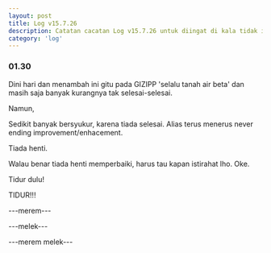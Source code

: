 ```yaml
---
layout: post
title: Log v15.7.26
description: Catatan cacatan Log v15.7.26 untuk diingat di kala tidak ingat sekaligus sengaja tidak ingat agar kembali mengingat.
category: 'log'
---
```


### 01.30

Dini hari dan menambah ini gitu pada GIZIPP 'selalu tanah air beta' dan masih saja banyak kurangnya tak selesai-selesai.

Namun,

Sedikit banyak bersyukur, karena tiada selesai. Alias terus menerus never ending improvement/enhacement.

Tiada henti.

Walau benar tiada henti memperbaiki, harus tau kapan istirahat lho. Oke.

Tidur dulu!

TIDUR!!!

---merem---

---melek---

---merem melek---